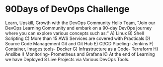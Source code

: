 # 90Days of DevOps Challenge
Learn, Upskill, Growth with the DevOps Community
Hello Team,
"Join our DevOps Learning Community and embark on a 90-day DevOps journey where you can explore various concepts such as:"
A) Linux
B) Shell Scripting
C) More than 15 AWS Services are covered with Practicals
D) Source Code Management Git and Git Hub
E) CI/CD Pipeling- Jenkins
F) Container, Images tools- Docker
G) Infrastructure as a Code- Terraform
H) Ansilbe
I) Monitoring- Prometheus and Grafana
K) At the end of Learning we have Deployed 8 Live Projects via Various DevOps Tools.
